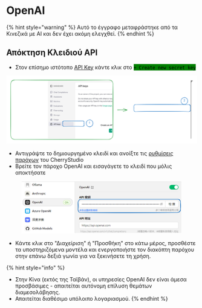 # OpenAI


{% hint style="warning" %}
Αυτό το έγγραφο μεταφράστηκε από τα Κινεζικά με AI και δεν έχει ακόμη ελεγχθεί.
{% endhint %}




## Απόκτηση Κλειδιού API

* Στον επίσημο ιστότοπο [API Key](https://platform.openai.com/api-keys) κάντε κλικ στο <mark style="background-color:green;">`+ Create new secret key`</mark>

<img src="../../.gitbook/assets/file.excalidraw (1).svg" alt="" class="gitbook-drawing">

* Αντιγράψτε το δημιουργημένο κλειδί και ανοίξτε τις [ρυθμίσεις παρόχων](broken-reference) του CherryStudio
* Βρείτε τον πάροχο OpenAI και εισαγάγετε το κλειδί που μόλις αποκτήσατε

<figure><img src="../../.gitbook/assets/image (9) (2).png" alt=""><figcaption></figcaption></figure>

* Κάντε κλικ στο "Διαχείριση" ή "Προσθήκη" στο κάτω μέρος, προσθέστε τα υποστηριζόμενα μοντέλα και ενεργοποιήστε τον διακόπτη παρόχου στην επάνω δεξιά γωνία για να ξεκινήσετε τη χρήση.

{% hint style="info" %}
- Στην Κίνα (εκτός της Ταϊβάν), οι υπηρεσίες OpenAI δεν είναι άμεσα προσβάσιμες - απαιτείται αυτόνομη επίλυση θεμάτων διαμεσολάβησης.
- Απαιτείται διαθέσιμο υπόλοιπο λογαριασμού.
{% endhint %}